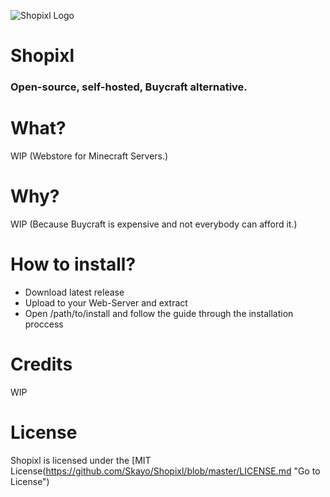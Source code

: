 ![Shopixl Logo](https://s2.postimg.org/ems4zkzah/logotxt.png)
# Shopixl
### Open-source, self-hosted, Buycraft alternative.

# What?
WIP (Webstore for Minecraft Servers.)

# Why?
WIP (Because Buycraft is expensive and not everybody can afford it.)

# How to install?
* Download latest release
* Upload to your Web-Server and extract
* Open <your-site-url>/path/to/install and follow the guide through the installation proccess

# Credits
WIP

# License
Shopixl is licensed under the [MIT License(https://github.com/Skayo/Shopixl/blob/master/LICENSE.md "Go to License")
